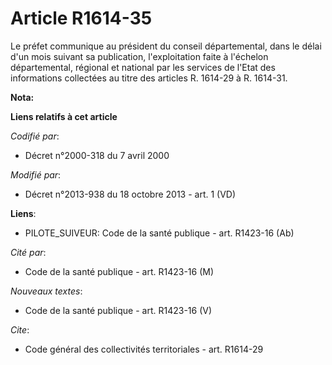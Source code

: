 # Article R1614-35

Le préfet communique au président du conseil départemental, dans le délai d'un mois suivant sa publication, l'exploitation
faite à l'échelon départemental, régional et national par les services de l'Etat des informations collectées au titre des
articles R. 1614-29 à R. 1614-31.

**Nota:**



**Liens relatifs à cet article**

_Codifié par_:

  - Décret n°2000-318 du 7 avril 2000

_Modifié par_:

  - Décret n°2013-938 du 18 octobre 2013 - art. 1 (VD)

**Liens**:

  - PILOTE_SUIVEUR: Code de la santé publique - art. R1423-16 (Ab)

_Cité par_:

  - Code de la santé publique - art. R1423-16 (M)

_Nouveaux textes_:

  - Code de la santé publique - art. R1423-16 (V)

_Cite_:

  - Code général des collectivités territoriales - art. R1614-29

